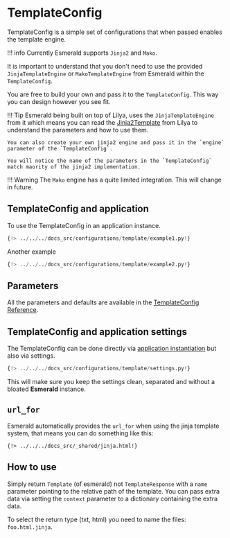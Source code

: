 # TemplateConfig

TemplateConfig is a simple set of configurations that when passed enables the template engine.

!!! info
    Currently Esmerald supports `Jinja2` and `Mako`.

It is important to understand that you don't need to use the provided `JinjaTemplateEngine` or `MakoTemplateEngine`
from Esmerald within the `TemplateConfig`.

You are free to build your own and pass it to the `TemplateConfig`. This way you can design however you see fit.

!!! Tip
    Esmerald being built on top of Lilya, uses the `JinjaTemplateEngine` from it which means you can read
    the [Jinja2Template](https://www.lilya.dev/templates/#jinja2template) from Lilya to understand
    the parameters and how to use them.

    You can also create your own jinja2 engine and pass it in the `engine` parameter of the `TemplateConfig`.

    You will notice the name of the parameters in the `TemplateConfig` match maority of the jinja2 implementation.

!!! Warning
    The `Mako` engine has a quite limited integration. This will change in future.

## TemplateConfig and application

To use the TemplateConfig in an application instance.

```python hl_lines="4-5 9"
{!> ../../../docs_src/configurations/template/example1.py!}
```

Another example

```python hl_lines="4-5 9"
{!> ../../../docs_src/configurations/template/example2.py!}
```

## Parameters

All the parameters and defaults are available in the [TemplateConfig Reference](../references/configurations/template.md).

## TemplateConfig and application settings

The TemplateConfig can be done directly via [application instantiation](#templateconfig-and-application)
but also via settings.

```python
{!> ../../../docs_src/configurations/template/settings.py!}
```

This will make sure you keep the settings clean, separated and without a bloated **Esmerald** instance.

## `url_for`

Esmerald automatically provides the `url_for` when using the jinja template system, that means
you can do something like this:

```jinja
{!> ../../../docs_src/_shared/jinja.html!}
```

## How to use

Simply return `Template` (of esmerald) not `TemplateResponse` with a `name` parameter pointing to the relative path of the template.
You can pass extra data via setting the `context` parameter to a dictionary containing the extra data.

To select the return type (txt, html) you need to name the files: `foo.html.jinja`.
